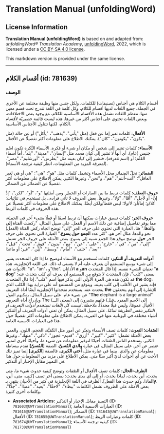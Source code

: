 # Translation Manual (unfoldingWord)

## License Information

**Translation Manual (unfoldingWord)** is based on and adapted from: _unfoldingWord® Translation Academy_, [unfoldingWord](https://unfoldingword.org/utw), 2022, which is licensed under a [CC BY-SA 4.0 license](https://creativecommons.org/licenses/by-sa/4.0/legalcode.en).

This markdown version is provided under the same license.



--------------------------------

## أقسام الكلام (id: 781639)

### الوصف

أقسام الكلام هي أجناس (تصنيفات) للكلمات. ولكل جنس منها وظيفة مختلفة عن الأخرى في الجملة. جميع اللغات لديها أقسام للكلام، وكل كلمة في اللغة تندرج تحت قسم معين منها. معظم اللغات تشمل هذه الأقسام الأساسية للكلام، مع وجود بعض الاختلافات، وبعض اللغات تحتوي على أجناس أكثر من غيرها. هذه ليست قائمة حصيريّة لأقسام الكلام، لكنها تتناول الأجناس الأساسية.

**الأفعال:** كلمات تعبر إما عن فعل (مثل "يأتي"، "يذهب"، "يأكل") أو عن حالة (مثل "يكون"، "يكونون"، "كان"). يمكنك الاطلاع على معلومات أكثر تفصيلًا عن الأفعال.

**الأسماء:** كلمات تشير إلى شخص أو مكان أو شيء أو فكرة. الأسماء النَّكرة تكون اسْم جَنيس (عام)، أي أنها لا تشير إلى كيان محدد مثل "إنسان"، "مدينة"، "بلد". أما أسماء العَلَم؛ أو (اسم مَعرِفة)، فتشير إلى كيان بعينه مثل "بطرس"، "أورشليم"، "مصر". (لمعرفة المزيد من المعلومات، انظر كيفية ترجمة الأسماء).

**الضمائر:** تحلّ الضمائر محل الأسماء وتشمل كلمات مثل "هو"؛ "هي"؛ "هي أو هي لغير العاقل"؛ "أنت\-أنتم"، "هم"، و"نحن"، وغيرها الكثير. يمكن الاطلاع على معلومات أكثر تفصيلًا عن الضمائر عن الضمائر.

**حروف العطف:** كلمات تربط ما بين العبارات أو الجمل. ومن أمثلتها "و"، "أو"، "لكن"، "إِذْ إنَّ\- أو لأجل"، "أَمَّا"، "وَلا"، وغيرها. بعض الحروف لا تأتي فرادى، بل تستخدم في ثنائيات: كلا/و؛ إما/أو؛ لا/ولا؛ ليس فقط/ولكن أيضًا. يمكنك الاطلاع على معلومات أكثر تفصيلًا عن هذه الحروف في كلمات الربط.

**حروف الجر:** كلمات تسبق عبارات يمكنها أن تربط اسمًا أو فعلًا بشيء آخر في الجملة، مما يوفر تفاصيل إضافية عن ذلك الاسم أو الفعل. على سبيل المثال، "ركضت الفتاة **إلى والدها**." هنا، العبارة التي تحتوي على حرف الجر "إلى" توضح اتجاه ركض الفتاة (الفعل) نحو والدها. مثال آخر هو، "كثر عدد **الجمع حول يسوع**." العبارة التي تحتوي على حرف الجر **حول** توضح موقع هذا الجمع نسبة إلى يسوع. بعض الأمثلة على حروف الجر تشمل "إلى"، "من"، "في"، "خارج"، "على"، "عن"، "مع"، "بدون"، "فوق"، "تحت"، "قبل"، "بعد"، "خلف"، "أمام"، "وسط"، "بَيْن"، "غير؛ أو ماعدَا"

 **أدوات التعريف أو التنكير:** كلمات تُستخدم مع الأسماء لتوضيح ما إذا كان المتحدث يشير إلى شيء بوسع المستمع أن يتعرف عليه أم لا يتسنى له ذلك. في اللغة الإنجليزية، هذه الأدوات هي: "a"، "an"، و"the". الأداتان **a** و**an** تعنيان الشيء نفسه. إذا قال المتحدث "**a dog**" بمعنى "كلب"، فإن المتحدث لا يتوقع من المستمع أن يعرف أي كلب يتحدث عنه؛ قد تكون هذه هي المرة الأولى التي يذكر فيها اسم "كلب". إذا قال المتحدث **the** dog، فإنه يشير في الأغلب إلى كلب بعينه، ويتوقع من المستمع أنه على دراية بهذا الكلب الذي يتحدث عنه. يستخدم متحدثوا الإنجليزية أيضًا أداة التعريف **the** للإشارة إلى أنهم يتحدثون عن شيء عام. على سبيل المثال، يمكنهم القول "**The** elephant is a large animal" وبإدراج أداة التعريف The (بمعنى الـــ) إلى الاسم المفرد \_فيل) فإنهم يشيرون إلى الأفيال عمومًا، وليس فيلًا محددًا. *ملاحظة: ليست كل اللغات تستخدم أدوات التعريف أو التنكير بنفس الطريقة تمامًا.* على سبيل المثال، يمكن أن تعني أدوات التعريف أو التنكير أشياء مختلفة في اليونانية عنها في العبرية. يمكن الاطلاع على معلومات أكثر تفصيلًا حول هذا في العبارات الاسمية العامة.

 **الصّفات؛ النعوت:** كلمات تصف الأسماء وتعبّر عن أمور مثل الكَمَيَّة، الحجم، اللون، والعمر. بعض الأمثلة تشمل: "كثير"، "كبير"، "أزرق"، "قديم\- عجوز"، "ذكي"، "منهك"، وغيرها الكثير. يستخدم الناس الصّفات أحيانًا لتوفير معلومات عن شيء ما، وأحيانًا أخرى لتمييز عنصر عن آخر. على سبيل المثال، في عبارة **والدي المُسنّ**، الصفة \[**المُسنّ]** تقدم ببساطة معلومات عن والدي. بينما في عبارة مثل، **أختي الكبرى**، فالصفة \[**الكبرى]** إنما تميز تلك الأخت عن أي أخوات لديّ أكبر سنًا مني. يمكن الاطلاع على مزيد من المعلومات حول هذا في التمييز مقابل الإخبار أو التذكير.

**الظرف\-الحال:** كلمات تصف الأفعال أو الصّفات وتوضح كيفية حدوث شيء ما، متى يحدث، أين يحدث، لماذا يحدث، أو إلى أي مدى يحدث؛ بمعنى آخر تصف \[كيف، متى، أين، لماذا، وكم حدوث هذا الفعل]. الظرف في اللغة الإنجليزية في كثير من الأحيان ينتهي بـ**ly**. بعض الأمثلة على الظروف تشمل الكلمات "ببطء"، "لاحقًا"، "بعيد"، "عمدًا"، "جدًّا"، وكلمات أخرى كثيرة.

* **Associated Articles:** التمييز مقابل الإخبار أو التذكير (ID: `781603@UWTranslationManual`); العبارات الاسمية العامة  (ID: `781616@UWTranslationManual`); الضمائر (ID: `781643@UWTranslationManual`); الأفعال (ID: `781655@UWTranslationManual`); كلمات وعبارات الربط (ID: `781674@UWTranslationManual`); كيفية ترجمة الأسماء (ID: `781730@UWTranslationManual`)

